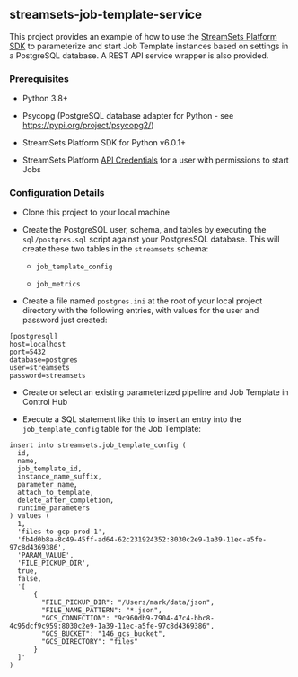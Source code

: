 ## streamsets-job-template-service
This project provides an example of how to use the [StreamSets Platform SDK](https://docs.streamsets.com/platform-sdk/latest/index.html) to parameterize and start Job Template instances based on settings in a PostgreSQL database.  A REST API service wrapper is also provided.


### Prerequisites

- Python 3.8+

- Psycopg (PostgreSQL database adapter for Python - see https://pypi.org/project/psycopg2/)

- StreamSets Platform SDK for Python v6.0.1+

- StreamSets Platform [API Credentials](https://docs.streamsets.com/portal/platform-controlhub/controlhub/UserGuide/OrganizationSecurity/APICredentials_title.html#concept_vpm_p32_qqb) for a user with permissions to start Jobs 

### Configuration Details

- Clone this project to your local machine

- Create the PostgreSQL user, schema, and tables by executing the <code>sql/postgres.sql</code> script against your PostgresSQL database. This will create these two tables in the <code>streamsets</code> schema:
  - <code>job_template_config</code>
  
  - <code>job_metrics</code>


- Create a file named <code>postgres.ini</code> at the root of your local project directory with the following entries, with values for the user and password just created:
```
[postgresql]
host=localhost
port=5432
database=postgres
user=streamsets
password=streamsets
```

- Create or select an existing parameterized pipeline and Job Template in Control Hub

- Execute a SQL statement like this to insert an entry into the <code>job_template_config</code> table for the Job Template:
```
insert into streamsets.job_template_config (
  id,
  name,
  job_template_id,
  instance_name_suffix,
  parameter_name,
  attach_to_template,
  delete_after_completion,
  runtime_parameters
) values (
  1,
  'files-to-gcp-prod-1',
  'fb4d0b8a-8c49-45ff-ad64-62c231924352:8030c2e9-1a39-11ec-a5fe-97c8d4369386',
  'PARAM_VALUE',
  'FILE_PICKUP_DIR',
  true,
  false,
  '[
      {
        "FILE_PICKUP_DIR": "/Users/mark/data/json",
        "FILE_NAME_PATTERN": "*.json",
        "GCS_CONNECTION": "9c960db9-7904-47c4-bbc8-4c95dcf9c959:8030c2e9-1a39-11ec-a5fe-97c8d4369386",
        "GCS_BUCKET": "146_gcs_bucket",
        "GCS_DIRECTORY": "files"
      }
  ]'
)
```